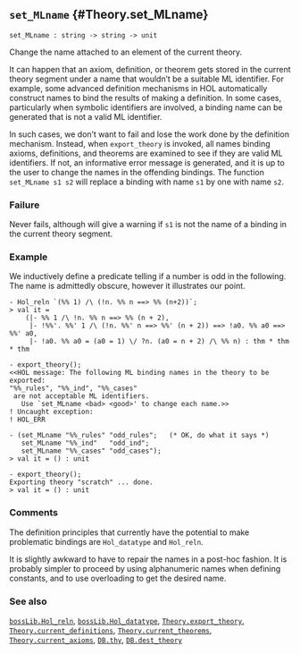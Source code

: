 ## `set_MLname` {#Theory.set_MLname}


```
set_MLname : string -> string -> unit
```



Change the name attached to an element of the current theory.


It can happen that an axiom, definition, or theorem gets stored in the
current theory segment under a name that wouldn’t be a suitable ML
identifier. For example, some advanced definition mechanisms in HOL
automatically construct names to bind the results of making a
definition. In some cases, particularly when symbolic identifiers are
involved, a binding name can be generated that is not a valid ML
identifier.

In such cases, we don’t want to fail and lose the work done by the
definition mechanism. Instead, when `export_theory` is invoked,
all names binding axioms, definitions, and theorems are examined
to see if they are valid ML identifiers. If not, an informative
error message is generated, and it is up to the user to change the
names in the offending bindings. The function `set_MLname s1 s2` will
replace a binding with name `s1` by one with name `s2`.

### Failure

Never fails, although will give a warning if `s1` is not the name
of a binding in the current theory segment.

### Example

We inductively define a predicate telling if a number is odd in the
following. The name is admittedly obscure, however it illustrates our
point.
    
    - Hol_reln `(%% 1) /\ (!n. %% n ==> %% (n+2))`;
    > val it =
        (|- %% 1 /\ !n. %% n ==> %% (n + 2),
         |- !%%'. %%' 1 /\ (!n. %%' n ==> %%' (n + 2)) ==> !a0. %% a0 ==> %%' a0,
         |- !a0. %% a0 = (a0 = 1) \/ ?n. (a0 = n + 2) /\ %% n) : thm * thm * thm
    
    - export_theory();
    <<HOL message: The following ML binding names in the theory to be exported:
    "%%_rules", "%%_ind", "%%_cases"
     are not acceptable ML identifiers.
       Use `set_MLname <bad> <good>' to change each name.>>
    ! Uncaught exception:
    ! HOL_ERR
    
    - (set_MLname "%%_rules" "odd_rules";   (* OK, do what it says *)
       set_MLname "%%_ind"   "odd_ind";
       set_MLname "%%_cases" "odd_cases");
    > val it = () : unit
    
    - export_theory();
    Exporting theory "scratch" ... done.
    > val it = () : unit
    



### Comments

The definition principles that currently have the potential to make
problematic bindings are `Hol_datatype` and `Hol_reln`.

It is slightly awkward to have to repair the names in a post-hoc fashion.
It is probably simpler to proceed by using alphanumeric names when
defining constants, and to use overloading to get the desired name.

### See also

[`bossLib.Hol_reln`](#bossLib.Hol_reln), [`bossLib.Hol_datatype`](#bossLib.Hol_datatype), [`Theory.export_theory`](#Theory.export_theory), [`Theory.current_definitions`](#Theory.current_definitions), [`Theory.current_theorems`](#Theory.current_theorems), [`Theory.current_axioms`](#Theory.current_axioms), [`DB.thy`](#DB.thy), [`DB.dest_theory`](#DB.dest_theory)

